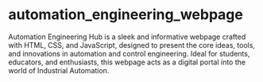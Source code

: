 # automation_engineering_webpage
Automation Engineering Hub is a sleek and informative webpage crafted with HTML, CSS, and JavaScript, designed to present the core ideas, tools, and innovations in automation and control engineering. Ideal for students, educators, and enthusiasts, this webpage acts as a digital portal into the world of Industrial Automation.
